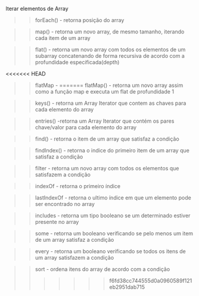 Iterar elementos de Array

>> forEach()
    - retorna posição do array

>> map()
    - retorna um novo array, de mesmo tamanho, iterando cada item de um array

>> flat()
    - retorna um novo array com todos os elementos de um subarray concatenando de forma recursiva de acordo com a profundidade especificada(depth)

<<<<<<< HEAD
>> flatMap
    - 
=======
>> flatMap()
    - retorna um novo array assim como a função map e executa um flat de profundidade 1

>> keys()
    - retorna um Array Iterator que contem as chaves para cada elemento do array

>> entries()
    -retorna um Array Iterator que contém os pares chave/valor para cada elemento do array

>> find()
    - retorna o item de um array que satisfaz a condição

>> findIndex()
    - retorna o indice do primeiro item de um array que satisfaz a condição

>> filter
    - retorna um novo array com todos os elementos que satisfazem a condição

>> indexOf
    - retorna o primeiro índice

>> lastIndexOf
    - retorna o ultimo índice em que um elemento pode ser encontrado no array

>> includes
    - retorna um tipo booleano se um determinado estiver presente no array

>> some
    - retorna um booleano verificando se pelo menos um item de um array satisfaz a condição

>> every
    - retorna um booleano verificando se todos os itens de um array satisfazem a condição

>> sort
    - ordena itens do array de acordo com a condição
>>>>>>> f6fd38cc744555d0a0960589f121eb2951dab715
